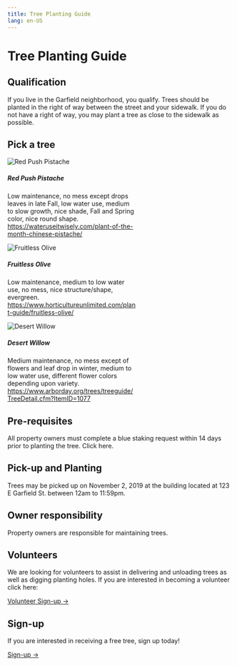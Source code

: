 ```yaml
---
title: Tree Planting Guide
lang: en-US
---
```


# Tree Planting Guide

## Qualification
If you live in the Garfield neighborhood, you qualify. Trees should be planted in the right of way between the street and your sidewalk. If you do not have a right of way, you may plant a tree as close to the sidewalk as possible.

## Pick a tree

<div class="container">
  <div class="row">
    <div class="col-sm mt-2">
      <div class="card" style="width: 18rem;">
        <img src="https://2vy9q736xwbl3dhmvk1tb0ot-wpengine.netdna-ssl.com/wp-content/uploads/2017/11/pistache-DonnaD-1024x594.jpg" class="card-img-top" alt="Red Push Pistache">
        <div class="card-body">
          <h5 class="card-title">Red Push Pistache</h5>
          <p class="card-text">
            Low maintenance, no mess except drops leaves in late Fall, low water use, medium to slow growth, nice shade, Fall and Spring color, nice round shape.
            <a href="https://wateruseitwisely.com/plant-of-the-month-chinese-pistache/" target="_blank">https://wateruseitwisely.com/plant-of-the-month-chinese-pistache/</a>
          </p>
        </div>
      </div>
    </div>
    <div class="col-sm mt-2">
      <div class="card" style="width: 18rem;">
        <img src="https://www.horticultureunlimited.com/wp-content/themes/horticulture-responsive/timthumb/timthumb.php?src=https://www.horticultureunlimited.com/wp-content/uploads/2016/01/Oleo-europaea-Fruitless-Fruitless-Olive.jpg&w=410&h=400" class="card-img-top" alt="Fruitless Olive">
        <div class="card-body">
          <h5 class="card-title">Fruitless Olive</h5>
          <p class="card-text">
            Low maintenance, medium to low water use, no mess, nice structure/shape, evergreen.
            <a href="https://www.horticultureunlimited.com/plant-guide/fruitless-olive/" target="_blank">https://www.horticultureunlimited.com/plant-guide/fruitless-olive/</a>
          </p>
        </div>
      </div>
    </div>
    <div class="col-sm mt-2">
      <div class="card" style="width: 18rem;">
        <img src="https://shop.arborday.org/data/default/images/catalog/250/Turnkey/1/desert-willow-1077.jpg" class="card-img-top" alt="Desert Willow">
        <div class="card-body">
          <h5 class="card-title">Desert Willow</h5>
          <p class="card-text">
            Medium maintenance, no mess except of flowers and leaf drop in winter, medium to low water use, different flower colors depending upon variety.
            <a href="https://www.arborday.org/trees/treeguide/TreeDetail.cfm?ItemID=1077" target="_blank">https://www.arborday.org/trees/treeguide/TreeDetail.cfm?ItemID=1077</a>
          </p>
        </div>
      </div>
    </div>
  </div>
</div>

## Pre-requisites
All property owners must complete a blue staking request within 14 days prior to planting the tree. Click here.

## Pick-up and Planting
Trees may be picked up on November 2, 2019 at the building located at 123 E Garfield St. between 12am to 11:59pm.

## Owner responsibility
Property owners are responsible for maintaining trees.

## Volunteers
We are looking for volunteers to assist in delivering and unloading trees as well as digging planting holes. If you are interested in becoming a volunteer click here:

<a href='#' class='button'>Volunteer Sign-up →</a>

## Sign-up
If you are interested in receiving a free tree, sign up today!

<a href='#' class='button'>Sign-up →</a>

<style lang='stylus'>
.button 
    display: inline-block
    font-size: 1.2rem
    color: #fff
    background-color: #3eaf7c
    padding: 0.8rem 1.6rem
    border-radius: 4px
    transition: background-color 0.1s ease
    box-sizing: border-box
    border-bottom: 1px solid #389d70
.button:hover
  text-decoration: none
  background-color: #4abf8a;
  color: #fff
</style>
